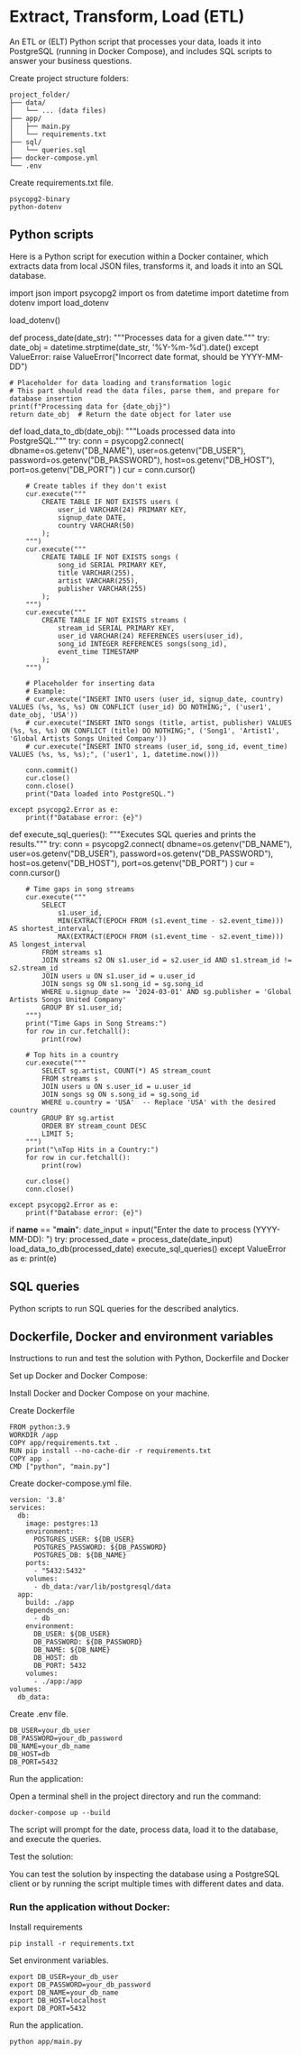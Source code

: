 # Extract, Transform, Load (ETL)

An ETL or (ELT) Python script that processes your data, loads it into PostgreSQL (running in Docker Compose), and includes SQL scripts to answer your business questions.

Create project structure folders:

    project_folder/
    ├── data/
    │   └── ... (data files)
    ├── app/
    │   ├── main.py
    │   └── requirements.txt
    ├── sql/
    │   └── queries.sql
    ├── docker-compose.yml
    └── .env

Create requirements.txt file.

    psycopg2-binary
    python-dotenv


## Python scripts

Here is a Python script for execution within a Docker container, which extracts data from local JSON files, transforms it, and loads it into an SQL database.

import json
import psycopg2
import os
from datetime import datetime
from dotenv import load_dotenv

load_dotenv()

def process_date(date_str):
    """Processes data for a given date."""
    try:
        date_obj = datetime.strptime(date_str, '%Y-%m-%d').date()
    except ValueError:
        raise ValueError("Incorrect date format, should be YYYY-MM-DD")

    # Placeholder for data loading and transformation logic
    # This part should read the data files, parse them, and prepare for database insertion
    print(f"Processing data for {date_obj}")
    return date_obj  # Return the date object for later use

def load_data_to_db(date_obj):
    """Loads processed data into PostgreSQL."""
    try:
        conn = psycopg2.connect(
            dbname=os.getenv("DB_NAME"),
            user=os.getenv("DB_USER"),
            password=os.getenv("DB_PASSWORD"),
            host=os.getenv("DB_HOST"),
            port=os.getenv("DB_PORT")
        )
        cur = conn.cursor()

        # Create tables if they don't exist
        cur.execute("""
            CREATE TABLE IF NOT EXISTS users (
                user_id VARCHAR(24) PRIMARY KEY,
                signup_date DATE,
                country VARCHAR(50)
            );
        """)
        cur.execute("""
            CREATE TABLE IF NOT EXISTS songs (
                song_id SERIAL PRIMARY KEY,
                title VARCHAR(255),
                artist VARCHAR(255),
                publisher VARCHAR(255)
            );
        """)
        cur.execute("""
            CREATE TABLE IF NOT EXISTS streams (
                stream_id SERIAL PRIMARY KEY,
                user_id VARCHAR(24) REFERENCES users(user_id),
                song_id INTEGER REFERENCES songs(song_id),
                event_time TIMESTAMP
            );
        """)

        # Placeholder for inserting data
        # Example:
        # cur.execute("INSERT INTO users (user_id, signup_date, country) VALUES (%s, %s, %s) ON CONFLICT (user_id) DO NOTHING;", ('user1', date_obj, 'USA'))
        # cur.execute("INSERT INTO songs (title, artist, publisher) VALUES (%s, %s, %s) ON CONFLICT (title) DO NOTHING;", ('Song1', 'Artist1', 'Global Artists Songs United Company'))
        # cur.execute("INSERT INTO streams (user_id, song_id, event_time) VALUES (%s, %s, %s);", ('user1', 1, datetime.now()))

        conn.commit()
        cur.close()
        conn.close()
        print("Data loaded into PostgreSQL.")

    except psycopg2.Error as e:
        print(f"Database error: {e}")

def execute_sql_queries():
    """Executes SQL queries and prints the results."""
    try:
        conn = psycopg2.connect(
            dbname=os.getenv("DB_NAME"),
            user=os.getenv("DB_USER"),
            password=os.getenv("DB_PASSWORD"),
            host=os.getenv("DB_HOST"),
            port=os.getenv("DB_PORT")
        )
        cur = conn.cursor()

        # Time gaps in song streams
        cur.execute("""
            SELECT 
                s1.user_id,
                MIN(EXTRACT(EPOCH FROM (s1.event_time - s2.event_time))) AS shortest_interval,
                MAX(EXTRACT(EPOCH FROM (s1.event_time - s2.event_time))) AS longest_interval
            FROM streams s1
            JOIN streams s2 ON s1.user_id = s2.user_id AND s1.stream_id != s2.stream_id
            JOIN users u ON s1.user_id = u.user_id
            JOIN songs sg ON s1.song_id = sg.song_id
            WHERE u.signup_date >= '2024-03-01' AND sg.publisher = 'Global Artists Songs United Company'
            GROUP BY s1.user_id;
        """)
        print("Time Gaps in Song Streams:")
        for row in cur.fetchall():
            print(row)

        # Top hits in a country
        cur.execute("""
            SELECT sg.artist, COUNT(*) AS stream_count
            FROM streams s
            JOIN users u ON s.user_id = u.user_id
            JOIN songs sg ON s.song_id = sg.song_id
            WHERE u.country = 'USA'  -- Replace 'USA' with the desired country
            GROUP BY sg.artist
            ORDER BY stream_count DESC
            LIMIT 5;
        """)
        print("\nTop Hits in a Country:")
        for row in cur.fetchall():
            print(row)

        cur.close()
        conn.close()

    except psycopg2.Error as e:
        print(f"Database error: {e}")

if __name__ == "__main__":
    date_input = input("Enter the date to process (YYYY-MM-DD): ")
    try:
        processed_date = process_date(date_input)
        load_data_to_db(processed_date)
        execute_sql_queries()
    except ValueError as e:
        print(e)

## SQL queries

Python scripts to run SQL queries for the described analytics.

## Dockerfile, Docker and environment variables

Instructions to run and test the solution with Python, Dockerfile and Docker

Set up Docker and Docker Compose:

Install Docker and Docker Compose on your machine.

Create Dockerfile

    FROM python:3.9
    WORKDIR /app
    COPY app/requirements.txt .
    RUN pip install --no-cache-dir -r requirements.txt
    COPY app .
    CMD ["python", "main.py"]


Create docker-compose.yml file.

    version: '3.8'
    services:
      db:
        image: postgres:13
        environment:
          POSTGRES_USER: ${DB_USER}
          POSTGRES_PASSWORD: ${DB_PASSWORD}
          POSTGRES_DB: ${DB_NAME}
        ports:
          - "5432:5432"
        volumes:
          - db_data:/var/lib/postgresql/data
      app:
        build: ./app
        depends_on:
          - db
        environment:
          DB_USER: ${DB_USER}
          DB_PASSWORD: ${DB_PASSWORD}
          DB_NAME: ${DB_NAME}
          DB_HOST: db
          DB_PORT: 5432
        volumes:
          - ./app:/app
    volumes:
      db_data:

Create .env file.

    DB_USER=your_db_user
    DB_PASSWORD=your_db_password
    DB_NAME=your_db_name
    DB_HOST=db 
    DB_PORT=5432

Run the application:

Open a terminal shell in the project directory and run the command:

	docker-compose up --build

The script will prompt for the date, process data, load it to the database, and execute the queries.

Test the solution:

You can test the solution by inspecting the database using a PostgreSQL client or by running the script multiple times with different dates and data.


### Run the application without Docker:

Install requirements

	pip install -r requirements.txt

Set environment variables.

 	export DB_USER=your_db_user
    export DB_PASSWORD=your_db_password
    export DB_NAME=your_db_name
    export DB_HOST=localhost
    export DB_PORT=5432

Run the application.

    python app/main.py

